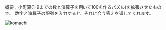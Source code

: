 概要：小町算(1-9までの数と演算子を用いて100を作るパズル)を拡張させたもので、
数字と演算子の配列を入力すると、それに合う答えを返してくれます。


![komachi](https://user-images.githubusercontent.com/83108184/214629860-663c28ba-fd4d-4f8d-95fd-f76df4016a3b.PNG)
